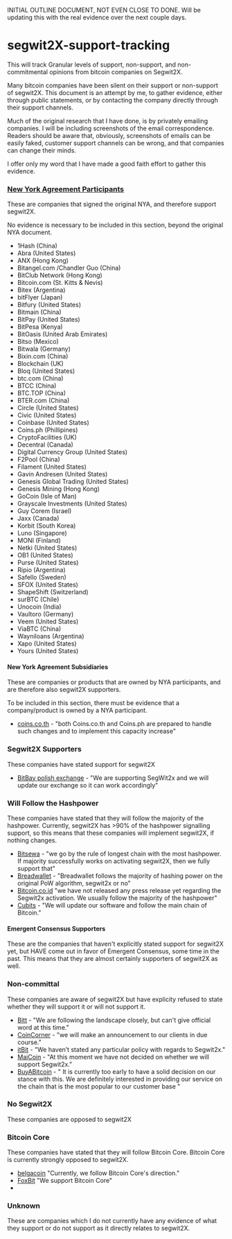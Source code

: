 INITIAL OUTLINE DOCUMENT, NOT EVEN CLOSE TO DONE.  Will be updating this with the real evidence over the next couple days.

# segwit2X-support-tracking
This will track Granular levels of support, non-support, and non-commitmental opinions from bitcoin companies on Segwit2X.  

Many bitcoin companies have been silent on their support or non-support of segwit2X.  This document is an attempt by me, to gather evidence, either through public statements, or by contacting the company directly through their support channels.

Much of the original research that I have done, is by privately emailing companies.  I will be including screenshots of the email correspondence.  Readers should be aware that, obviously, screenshots of emails can be easily faked, customer support channels can be wrong, and that companies can change their minds.

I offer only my word that I have made a good faith effort to gather this evidence.

### [New York Agreement Participants](https://medium.com/@DCGco/bitcoin-scaling-agreement-at-consensus-2017-133521fe9a77)
These are companies that signed the original NYA, and therefore support segwit2X.

No evidence is necessary to be included in this section, beyond the original NYA document.

- 1Hash (China)
- Abra (United States)
- ANX (Hong Kong)
- Bitangel.com /Chandler Guo (China)
- BitClub Network (Hong Kong)
- Bitcoin.com (St. Kitts & Nevis)
- Bitex (Argentina)
- bitFlyer (Japan)
- Bitfury (United States)
- Bitmain (China)
- BitPay (United States)
- BitPesa (Kenya)
- BitOasis (United Arab Emirates)
- Bitso (Mexico)
- Bitwala (Germany)
- Bixin.com (China)
- Blockchain (UK)
- Bloq (United States)
- btc.com (China)
- BTCC (China)
- BTC.TOP (China)
- BTER.com (China)
- Circle (United States)
- Civic (United States)
- Coinbase (United States)
- Coins.ph (Phillipines)
- CryptoFacilities (UK)
- Decentral (Canada)
- Digital Currency Group (United States)
- F2Pool (China)
- Filament (United States)
- Gavin Andresen (United States)
- Genesis Global Trading (United States)
- Genesis Mining (Hong Kong)
- GoCoin (Isle of Man)
- Grayscale Investments (United States)
- Guy Corem (Israel)
- Jaxx (Canada)
- Korbit (South Korea)
- Luno (Singapore)
- MONI (Finland)
- Netki (United States)
- OB1 (United States)
- Purse (United States)
- Ripio (Argentina)
- Safello (Sweden)
- SFOX (United States)
- ShapeShift (Switzerland)
- surBTC (Chile)
- Unocoin (India)
- Vaultoro (Germany)
- Veem (United States)
- ViaBTC (China)
- Wayniloans (Argentina)
- Xapo (United States)
- Yours (United States)

#### New York Agreement Subsidiaries 
These are companies or products that are owned by NYA participants, and are therefore also segwit2X supporters.

To be included in this section, there must be evidence that a company/product is owned by a NYA participant.

- [coins.co.th](https://imgur.com/a/fCofx) - "both Coins.co.th and Coins.ph are prepared to handle such changes and to implement this capacity increase" 

### Segwit2X Supporters
These companies have stated support for segwit2X 
- [BitBay polish exchange](https://imgur.com/a/Vcu6c) - "We are supporting SegWit2x and we will update our exchange so it can work accordingly"

### Will Follow the Hashpower
These companies have stated that they will follow the majority of the hashpower.  Currently, segwit2X has >90% of the hashpower signalling support, so this means that these companies will implement segwit2X, if nothing changes.
- [Bitsewa](https://imgur.com/a/6Nrwx) - "we go by the rule of longest chain with the most hashpower.  If majority successfully works on activating segwit2X, then we fully support that"
- [Breadwallet](https://www.reddit.com/r/Bitcoin/comments/6sii2c/70_bitcoin_companies_exchange_and_wallets_that/dld38x3/) - "Breadwallet follows the majority of hashing power on the original PoW algorithm, segwit2x or no"
- [Bitcoin.co.id](https://imgur.com/a/WtB8N) "we have not released any press release yet regarding the Segwit2x activation. We usually follow the majority of the hashpower"
- [Cubits](https://imgur.com/a/qkeIz)  - "We will update our software and follow the main chain of Bitcoin."


#### Emergent Consensus Supporters
These are the companies that haven't explicitly stated support for segwit2X yet, but HAVE come out in favor of Emergent Consensus, some time in the past.  This means that they are almost certainly supporters of segwit2X as well.  


### Non-committal
These companies are aware of segwit2X but have explicity refused to state whether they will support it or will not support it.
- [Bitt](https://imgur.com/a/t1t3N) - "We are following the landscape closely, but can't give official word at this time."
- [CoinCorner](https://imgur.com/a/oESKJ) - "we will make an announcement to our clients in due course."
- [itBit](https://imgur.com/a/5mqR5) - "We haven’t stated any particular policy with regards to Segwit2x."
- [MaiCoin](https://imgur.com/a/edh4H) - "At this moment we have not decided on whether we will support Segwit2x."
- [BuyABitcoin](https://imgur.com/a/WysZD) - " It is currently too early to have a solid decision on our stance with this. We are definitely interested in providing our service on the chain that is the most popular to our customer base "

### No Segwit2X
These companies are opposed to segwit2X

### Bitcoin Core 
These companies have stated that they will follow Bitcoin Core.  Bitcoin Core is currently strongly opposed to segwit2X.

- [belgacoin](https://imgur.com/a/5lOuD) "Currently, we follow Bitcoin Core's direction."
- [FoxBit](https://imgur.com/a/006zV) "We support Bitcoin Core"
- 

### Unknown
These are companies which I do not currently have any evidence of what they support or do not support as it directly relates to segwit2X.  

